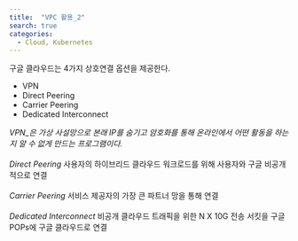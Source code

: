 ```yaml
---
title:  "VPC 활용_2"
search: true
categories: 
  - Cloud, Kubernetes
---
```


구글 클라우드는 4가지 상호연결 옵션을 제공한다.
- VPN 
- Direct Peering 
- Carrier Peering 
- Dedicated Interconnect

_VPN_은 가상 사설망으로 본래 IP를 숨기고 암호화를 통해 온라인에서 어떤 활동을 하는지 알 수 없게 만드는 프로그램이다.<br>
<br>
_Direct_ Peering_ 사용자의 하이브리드 클라우드 워크로드를 위해 사용자와 구글 비공개적으로 연결<br>
<br>
_Carrier Peering_ 서비스 제공자의 가장 큰 파트너 망을 통해 연결<br> 
<br>
_Dedicated Interconnect_ 비공개 클라우드 트래픽을 위한 N X 10G 전송 서킷을 구글 POPs에 구글 클라우드로 연결<br>